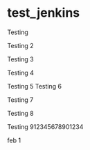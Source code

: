 # test_jenkins

Testing

Testing 2

Testing 3

Testing 4

Testing 5
Testing 6

Testing 7

Testing 8

Testing 912345678901234

feb 1
